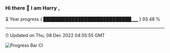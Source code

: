 ### Hi there 👋 I am Harry , 

⏳ Year progress { ████████████████████████████▁▁ } 93.48 %

---

⏰ Updated on Thu, 08 Dec 2022 04:55:55 GMT

![Progress Bar CI](https://github.com/duykhang68/duykhang68/workflows/Progress%20Bar%20CI/badge.svg)
